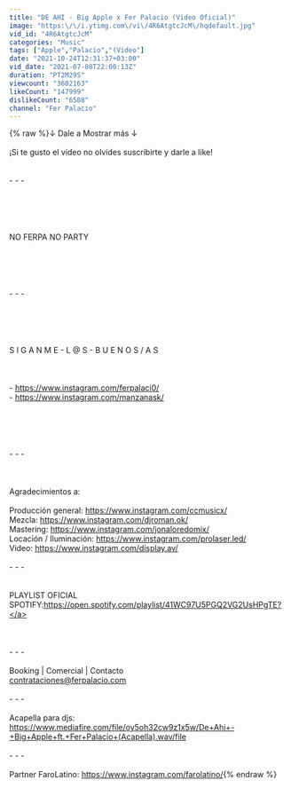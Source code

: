 ```yaml
---
title: "DE AHI - Big Apple x Fer Palacio (Video Oficial)"
image: "https:\/\/i.ytimg.com\/vi\/4R6AtgtcJcM\/hqdefault.jpg"
vid_id: "4R6AtgtcJcM"
categories: "Music"
tags: ["Apple","Palacio","(Video"]
date: "2021-10-24T12:31:37+03:00"
vid_date: "2021-07-08T22:00:13Z"
duration: "PT2M29S"
viewcount: "3602163"
likeCount: "147999"
dislikeCount: "6508"
channel: "Fer Palacio"
---
```

{% raw %}↓ Dale a Mostrar más ↓<br /><br />¡Si te gusto el vídeo no olvides suscribirte y darle a like!<br /><br /><br />- - -<br /><br /><br /><br /><br /><br />NO FERPA NO PARTY<br /><br /><br /><br /><br /><br />- - -<br /><br /><br /><br /><br /><br />S I G A N M E - L @ S - B U E N O S / A S<br /><br /><br /><br />- <a rel="nofollow" target="blank" href="https://www.instagram.com/ferpalaci0/">https://www.instagram.com/ferpalaci0/</a><br />- <a rel="nofollow" target="blank" href="https://www.instagram.com/manzanask/">https://www.instagram.com/manzanask/</a><br /><br /><br /><br /><br /><br />- - -<br /><br /><br /><br />Agradecimientos a:<br /><br />Producción general: <a rel="nofollow" target="blank" href="https://www.instagram.com/ccmusicx/">https://www.instagram.com/ccmusicx/</a><br />Mezcla: <a rel="nofollow" target="blank" href="https://www.instagram.com/djroman.ok/">https://www.instagram.com/djroman.ok/</a><br />Mastering: <a rel="nofollow" target="blank" href="https://www.instagram.com/jonaloredomix/">https://www.instagram.com/jonaloredomix/</a><br />Locación / Iluminación: <a rel="nofollow" target="blank" href="https://www.instagram.com/prolaser.led/">https://www.instagram.com/prolaser.led/</a><br />Video: <a rel="nofollow" target="blank" href="https://www.instagram.com/display.av/">https://www.instagram.com/display.av/</a><br /><br />- - -<br /><br /><br />PLAYLIST OFICIAL SPOTIFY:<a rel="nofollow" target="blank" href="https://open.spotify.com/playlist/41WC97U5PGQ2VG2UsHPgTE?">https://open.spotify.com/playlist/41WC97U5PGQ2VG2UsHPgTE?</a><br /><br /><br /><br />- - -<br /><br />Booking | Comercial | Contacto <br />contrataciones@ferpalacio.com<br /><br />- - -<br /><br />Acapella para djs: <a rel="nofollow" target="blank" href="https://www.mediafire.com/file/oy5oh32cw9z1x5w/De+Ahi+-+Big+Apple+ft.+Fer+Palacio+(Acapella).wav/file">https://www.mediafire.com/file/oy5oh32cw9z1x5w/De+Ahi+-+Big+Apple+ft.+Fer+Palacio+(Acapella).wav/file</a><br /><br />- - -<br /><br />Partner FaroLatino: <a rel="nofollow" target="blank" href="https://www.instagram.com/farolatino/">https://www.instagram.com/farolatino/</a>{% endraw %}
